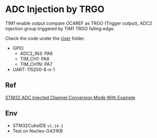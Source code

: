 # ADC Injection by TRGO

TIM1 enable output compare OC4REF as TRGO (Trigger output), ADC2 injection group triggered by TIM1 TRGO falling edge.

Check the code under the [User](./User/) folder.

- GPIO
    - ADC2_IN3: PA6
    - TIM_CH1: PA8
    - TIM_CH1N: PA7
- UART: 115200-8-n-1  

## Ref

[STM32 ADC Injected Channel Conversion Mode With Example](https://deepbluembedded.com/stm32-adc-injected-channel-conversion-mode-example/)

## Env

- STM32CubeIDE `v1.14.1`  
- Test on Nucleo-G431KB
